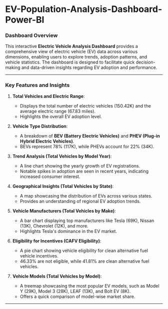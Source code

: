 # EV-Population-Analysis-Dashboard-Power-BI

### **Dashboard Overview**
This interactive **Electric Vehicle Analysis Dashboard** provides a comprehensive view of electric vehicle (EV) data across various dimensions, enabling users to explore trends, adoption patterns, and vehicle statistics. The dashboard is designed to facilitate quick decision-making and data-driven insights regarding EV adoption and performance.

---

### **Key Features and Insights**
1. **Total Vehicles and Electric Range**:
   - Displays the total number of electric vehicles (150.42K) and the average electric range (67.83 miles).
   - Highlights the overall EV adoption level.

2. **Vehicle Type Distribution**:
   - A breakdown of **BEV (Battery Electric Vehicles)** and **PHEV (Plug-in Hybrid Electric Vehicles)**.
   - BEVs represent 78% (117K), while PHEVs account for 22% (34K).

3. **Trend Analysis (Total Vehicles by Model Year)**:
   - A line chart showing the yearly growth of EV registrations.
   - Notable spikes in adoption are seen in recent years, indicating increased consumer interest.

4. **Geographical Insights (Total Vehicles by State)**:
   - A map showcasing the distribution of EVs across various states.
   - Provides an understanding of regional EV adoption trends.

5. **Vehicle Manufacturers (Total Vehicles by Make)**:
   - A bar chart displaying top manufacturers like Tesla (69K), Nissan (13K), Chevrolet (12K), and more.
   - Highlights Tesla's dominance in the EV market.

6. **Eligibility for Incentives (CAFV Eligibility)**:
   - A pie chart showing vehicle eligibility for clean alternative fuel vehicle incentives.
   - 46.33% are not eligible, while 41.81% are clean alternative fuel vehicles.

7. **Vehicle Models (Total Vehicles by Model)**:
   - A treemap showcasing the most popular EV models, such as Model Y (29K), Model 3 (28K), LEAF (13K), and Bolt EV (8K).
   - Offers a quick comparison of model-wise market share.

----
